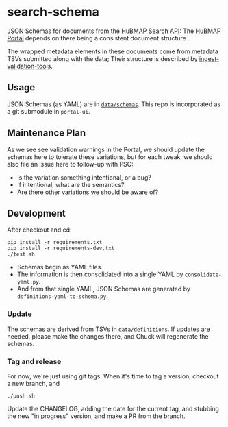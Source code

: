 # search-schema
JSON Schemas for documents from the [HuBMAP Search API](https://github.com/hubmapconsortium/search-api/):
The [HuBMAP Portal](https://github.com/hubmapconsortium/portal-ui) depends on there being a consistent document structure.

The wrapped metadata elements in these documents come from metadata TSVs submitted along with the data;
Their structure is described by [ingest-validation-tools](https://github.com/hubmapconsortium/ingest-validation-tools/tree/master/docs).

## Usage

JSON Schemas (as YAML) are in [`data/schemas`](data/schemas). This repo is incorporated as a git submodule in `portal-ui`.

## Maintenance Plan

As we see see validation warnings in the Portal, we should update the schemas here to tolerate these variations,
but for each tweak, we should also file an issue here to follow-up with PSC:
- Is the variation something intentional, or a bug?
- If intentional, what are the semantics?
- Are there other variations we should be aware of?

## Development

After checkout and cd:
```
pip install -r requirements.txt
pip install -r requirements-dev.txt
./test.sh
```

- Schemas begin as YAML files.
- The information is then consolidated into a single YAML by `consolidate-yaml.py`.
- And from that single YAML, JSON Schemas are generated by `definitions-yaml-to-schema.py`.

### Update

The schemas are derived from TSVs in [`data/definitions`](data/definitions).
If updates are needed, please make the changes there,
and Chuck will regenerate the schemas.

### Tag and release

For now, we're just using git tags. When it's time to tag a version,
checkout a new branch, and
```
./push.sh
```
Update the CHANGELOG, adding the date for the current tag,
and stubbing the new "in progress" version, and make a PR from the branch.
